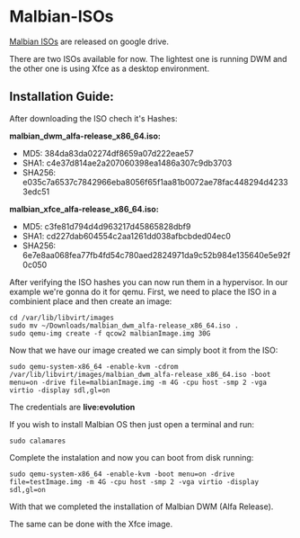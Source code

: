 # Malbian-ISOs

[Malbian ISOs](https://drive.google.com/drive/u/2/folders/1QfVZWiBBJb9UHMUkeOeDuoTZrOpJAYax) are released on google drive.

There are two ISOs available for now. The lightest one is running DWM and the other one is using Xfce as a desktop environment.

## Installation Guide:

After downloading the ISO chech it's Hashes:

**malbian_dwm_alfa-release_x86_64.iso:**
- MD5: 384da83da02274df8659a07d222eae57
- SHA1: c4e37d814ae2a207060398ea1486a307c9db3703
- SHA256: e035c7a6537c7842966eba8056f65f1aa81b0072ae78fac448294d42333edc51

**malbian_xfce_alfa-release_x86_64.iso:**
- MD5: c3fe81d794d4d963217d45865828dbf9
- SHA1: cd227dab604554c2aa1261dd038afbcbded04ec0
- SHA256: 6e7e8aa068fea77fb4fd54c780aed2824971da9c52b984e135640e5e92f0c050 

After verifying the ISO hashes you can now run them in a hypervisor. In our example we're gonna do it for qemu.
First, we need to place the ISO in a combinient place and then create an image:
```shell
cd /var/lib/libvirt/images
sudo mv ~/Downloads/malbian_dwm_alfa-release_x86_64.iso .
sudo qemu-img create -f qcow2 malbianImage.img 30G
```
Now that we have our image created we can simply boot it from the ISO:
```shell
sudo qemu-system-x86_64 -enable-kvm -cdrom /var/lib/libvirt/images/malbian_dwm_alfa-release_x86_64.iso -boot menu=on -drive file=malbianImage.img -m 4G -cpu host -smp 2 -vga virtio -display sdl,gl=on
```

The credentials are **live:evolution**

If you wish to install Malbian OS then just open a terminal and run:
```shell
sudo calamares
```

Complete the instalation and now you can boot from disk running:
```shell
sudo qemu-system-x86_64 -enable-kvm -boot menu=on -drive file=testImage.img -m 4G -cpu host -smp 2 -vga virtio -display sdl,gl=on
```

With that we completed the installation of Malbian DWM (Alfa Release).

The same can be done with the Xfce image.
